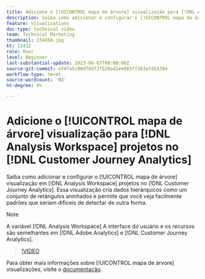```yaml
---
title: Adicione o [!UICONTROL mapa de árvore] visualização para [!DNL Analysis Workspace] projetos
description: Saiba como adicionar e configurar o [!UICONTROL mapa de árvore] visualização em [!DNL Analysis Workspace] projetos no [!DNL Customer Journey Analytics].
feature: Visualizations
doc-type: technical video
team: Technical Marketing
thumbnail: 334458.jpg
kt: 13432
role: User
level: Beginner
last-substantial-update: 2023-06-07T00:00:00Z
source-git-commit: ef4fa5c00d705f2f528a41ee665ff363afd24394
workflow-type: tm+mt
source-wordcount: '92'
ht-degree: 0%

---
```


# Adicione o [!UICONTROL mapa de árvore] visualização para [!DNL Analysis Workspace] projetos no [!DNL Customer Journey Analytics]

Saiba como adicionar e configurar o [!UICONTROL mapa de árvore] visualização em [!DNL Analysis Workspace] projetos no [!DNL Customer Journey Analytics]. Essa visualização cria dados hierárquicos como um conjunto de retângulos aninhados e permite que você veja facilmente padrões que seriam difíceis de detectar de outra forma.

>[!NOTE]
>
>A variável [!DNL Analysis Workspace] A interface do usuário e os recursos são semelhantes em [!DNL Adobe Analytics] e [!DNL Customer Journey Analytics].

>[!VIDEO](https://video.tv.adobe.com/v/334458/?quality=12&learn=on)

Para obter mais informações sobre [!UICONTROL mapa de árvore] visualizações, visite o [documentação](https://experienceleague.adobe.com/docs/analytics-platform/using/cja-workspace/visualizations/treemap.html).

